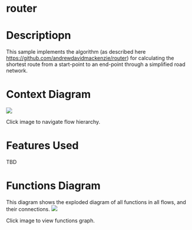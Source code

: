 router
==

Descriptiopn
===
This sample implements the algorithm (as described here https://github.com/andrewdavidmackenzie/router) for
calculating the shortest route from a start-point to an end-point through a simplified road 
network.

Context Diagram
===
<a href="context.dot.svg" target="_blank"><img src="context.dot.svg"></a>

Click image to navigate flow hierarchy.

Features Used
===
TBD

Functions Diagram
===
This diagram shows the exploded diagram of all functions in all flows, and their connections.
<a href="functions.dot.svg" target="_blank"><img src="functions.dot.svg"></a>

Click image to view functions graph.